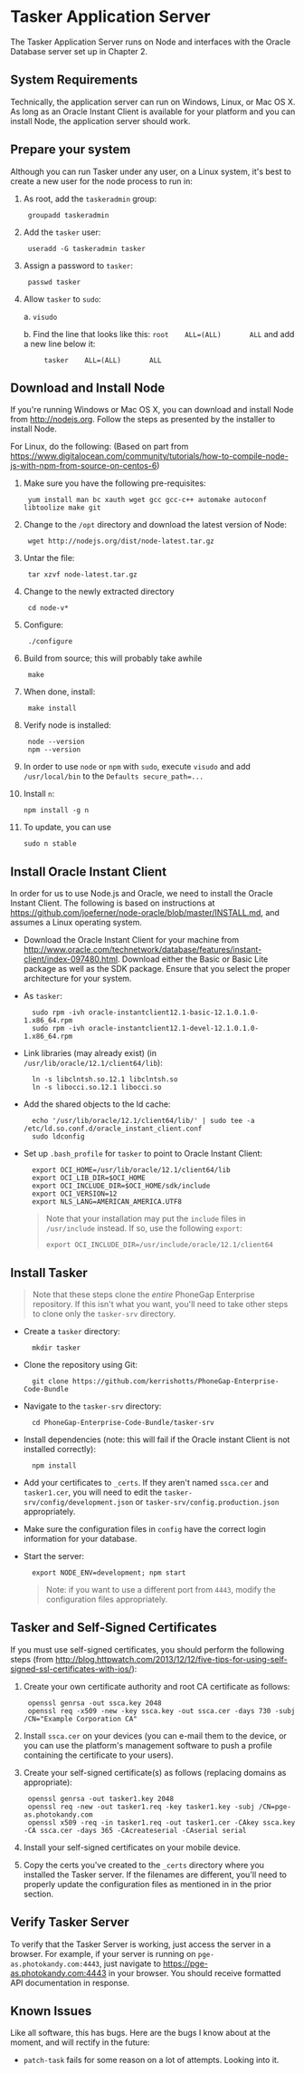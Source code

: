# Tasker Application Server 

The Tasker Application Server runs on Node and interfaces with the Oracle Database server set up in Chapter 2.

## System Requirements

Technically, the application server can run on Windows, Linux, or Mac OS X. As long as an Oracle Instant Client is
available for your platform and you can install Node, the application server should work.

## Prepare your system

Although you can run Tasker under any user, on a Linux system, it's best to create a new user for the node process to
run in:

1. As root, add the `taskeradmin` group: 

        groupadd taskeradmin
        
2. Add the `tasker` user: 

        useradd -G taskeradmin tasker
        
3. Assign a password to `tasker`: 

        passwd tasker
        
4. Allow `tasker` to `sudo`: 

    a. `visudo`
  
    b. Find the line that looks like this: `root    ALL=(ALL)       ALL` and add a new line below it:
  
            tasker    ALL=(ALL)       ALL

## Download and Install Node

If you're running Windows or Mac OS X, you can download and install Node from <http://nodejs.org>. Follow the steps
as presented by the installer to install Node.

For Linux, do the following: (Based on part from 
<https://www.digitalocean.com/community/tutorials/how-to-compile-node-js-with-npm-from-source-on-centos-6>)

1. Make sure you have the following pre-requisites:

        yum install man bc xauth wget gcc gcc-c++ automake autoconf libtoolize make git
        

2. Change to the `/opt` directory and download the latest version of Node: 

        wget http://nodejs.org/dist/node-latest.tar.gz
        
3. Untar the file: 

        tar xzvf node-latest.tar.gz
        
4. Change to the newly extracted directory 

        cd node-v*
        
5. Configure: 

        ./configure
        
6. Build from source; this will probably take awhile 

        make
        
7. When done, install: 

        make install
        
8. Verify node is installed: 

        node --version
        npm --version
        
9. In order to use `node` or `npm` with `sudo`, execute `visudo` and add `/usr/local/bin` to the `Defaults secure_path=...`

10. Install `n`: 

        npm install -g n
        
11. To update, you can use 

        sudo n stable

## Install Oracle Instant Client

In order for us to use Node.js and Oracle, we need to install the Oracle Instant Client. The following is based on 
instructions at <https://github.com/joeferner/node-oracle/blob/master/INSTALL.md>, and assumes a Linux operating
system.

* Download the Oracle Instant Client for your machine from
  <http://www.oracle.com/technetwork/database/features/instant-client/index-097480.html>. Download either the Basic or 
  Basic Lite package as well as the SDK package. Ensure that you select the proper architecture for your system.
  
* As `tasker`:

        sudo rpm -ivh oracle-instantclient12.1-basic-12.1.0.1.0-1.x86_64.rpm
        sudo rpm -ivh oracle-instantclient12.1-devel-12.1.0.1.0-1.x86_64.rpm

* Link libraries (may already exist) (in `/usr/lib/oracle/12.1/client64/lib`):

        ln -s libclntsh.so.12.1 libclntsh.so
        ln -s libocci.so.12.1 libocci.so

* Add the shared objects to the ld cache:

        echo '/usr/lib/oracle/12.1/client64/lib/' | sudo tee -a /etc/ld.so.conf.d/oracle_instant_client.conf
        sudo ldconfig

* Set up `.bash_profile` for `tasker` to point to Oracle Instant Client:

        export OCI_HOME=/usr/lib/oracle/12.1/client64/lib
        export OCI_LIB_DIR=$OCI_HOME
        export OCI_INCLUDE_DIR=$OCI_HOME/sdk/include
        export OCI_VERSION=12
        export NLS_LANG=AMERICAN_AMERICA.UTF8

    > Note that your installation may put the `include` files in `/usr/include` instead. If so, use the following `export`:
    >
    >     export OCI_INCLUDE_DIR=/usr/include/oracle/12.1/client64


## Install Tasker

> Note that these steps clone the *entire* PhoneGap Enterprise repository. If this isn't what you want, you'll need to 
> take other steps to clone only the `tasker-srv` directory.

- Create a `tasker` directory:

        mkdir tasker

- Clone the repository using Git:

        git clone https://github.com/kerrishotts/PhoneGap-Enterprise-Code-Bundle

- Navigate to the `tasker-srv` directory:

        cd PhoneGap-Enterprise-Code-Bundle/tasker-srv

- Install dependencies (note: this will fail if the Oracle instant Client is not installed correctly):

        npm install

- Add your certificates to `_certs`. If they aren't named `ssca.cer` and `tasker1.cer`,
  you will need to edit the `tasker-srv/config/development.json` or `tasker-srv/config.production.json` appropriately.
  
- Make sure the configuration files in `config` have the correct login information for your database.

- Start the server:

        export NODE_ENV=development; npm start

    > Note: if you want to use a different port from `4443`, modify the configuration files appropriately.
    
## Tasker and Self-Signed Certificates

If you must use self-signed certificates, you should perform the following steps 
(from <http://blog.httpwatch.com/2013/12/12/five-tips-for-using-self-signed-ssl-certificates-with-ios/>):

1. Create your own certificate authority and root CA certificate as follows:

        openssl genrsa -out ssca.key 2048
        openssl req -x509 -new -key ssca.key -out ssca.cer -days 730 -subj /CN="Example Corporation CA"
        
2. Install `ssca.cer` on your devices (you can e-mail them to the device, or you can use the platform's management 
   software to push a profile containing the certificate to your users).

3. Create your self-signed certificate(s) as follows (replacing domains as appropriate):

        openssl genrsa -out tasker1.key 2048
        openssl req -new -out tasker1.req -key tasker1.key -subj /CN=pge-as.photokandy.com
        openssl x509 -req -in tasker1.req -out tasker1.cer -CAkey ssca.key -CA ssca.cer -days 365 -CAcreateserial -CAserial serial
        
4. Install your self-signed certificates on your mobile device.
   
5. Copy the certs you've created to the `_certs` directory where you installed the Tasker server. If the filenames are 
   different, you'll need to properly update the configuration files as mentioned in in the prior section.

## Verify Tasker Server

To verify that the Tasker Server is working, just access the server in a browser. For example, if your server is
running on `pge-as.photokandy.com:4443`, just navigate to <https://pge-as.photokandy.com:4443> in your browser. You
should receive formatted API documentation in response.

## Known Issues

Like all software, this has bugs. Here are the bugs I know about at the moment, and will rectify in the future:

* `patch-task` fails for some reason on a lot of attempts. Looking into it.
